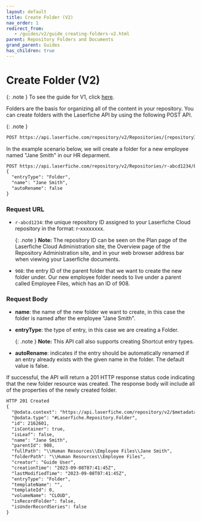 ```yaml
---
layout: default
title: Create Folder (V2)
nav_order: 1
redirect_from:
   - /guides/v2/guide_creating-folders-v2.html
parent: Repository Folders and Documents
grand_parent: Guides
has_children: true
---
```

<!--Copyright (c) Laserfiche.
Licensed under the MIT License. See LICENSE in the project root for license information.-->




# Create Folder (V2)

{: .note }
To see the guide for V1, click [here](../guide_creating-folders/).


Folders are the basis for organizing all of the content in your repository. You can create folders with the Laserfiche API by using the following POST API.

{: .note }
```xml
POST https://api.laserfiche.com/repository/v2/Repositories/{repositoryId}/Entries/{entryId}/Folder/Children
```


In the example scenario below, we will create a folder for a new employee named "Jane Smith" in our HR deparment.

```xml
POST https://api.laserfiche.com/repository/v2/Repositories/r-abcd1234/Entries/908/Folder/Children
{
  "entryType": "Folder",
  "name": "Jane Smith",
  "autoRename": false
}
```

### Request URL

  - `r-abcd1234`: the unique repository ID assigned to your Laserfiche Cloud repository in the format: r-xxxxxxxx.

    {: .note }
    **Note:** The repository ID can be seen on the Plan page of the Laserfiche Cloud Administration site, the Overview page of the Repository Administration site, and in your web browser address bar when viewing your Laserfiche documents.

  - `908`: the entry ID of the parent folder that we want to create the new folder under. Our new employee folder needs to live under a parent called Employee Files, which has an ID of 908.

### Request Body

  - **name**: the name of the new folder we want to create, in this case the folder is named after the employee "Jane Smith".
  - **entryType**: the type of entry, in this case we are creating a Folder.

    {: .note }
    **Note:** This API call also supports creating Shortcut entry types.
    
  - **autoRename**: indicates if the entry should be automatically renamed if an entry already exists with the given name in the folder. The default value is false.



If successful, the API will return a 201 HTTP response status code indicating that the new folder resource was created. The response body will include all of the properties of the newly created folder.

```xml
HTTP 201 Created
{
  "@odata.context": "https://api.laserfiche.com/repository/v2/$metadata#Collection(Laserfiche.Repository.Entry)",
  "@odata.type": "#Laserfiche.Repository.Folder",
  "id": 2162601,
  "isContainer": true,
  "isLeaf": false,
  "name": "Jane Smith",
  "parentId": 908,
  "fullPath": "\\Human Resources\\Employee Files\\Jane Smith",
  "folderPath": "\\Human Resources\\Employee Files",
  "creator": "Guide User",
  "creationTime": "2023-09-08T07:41:45Z",
  "lastModifiedTime": "2023-09-08T07:41:45Z",
  "entryType": "Folder",
  "templateName": "",
  "templateId": 0,
  "volumeName": "CLOUD",
  "isRecordFolder": false,
  "isUnderRecordSeries": false
}
```
